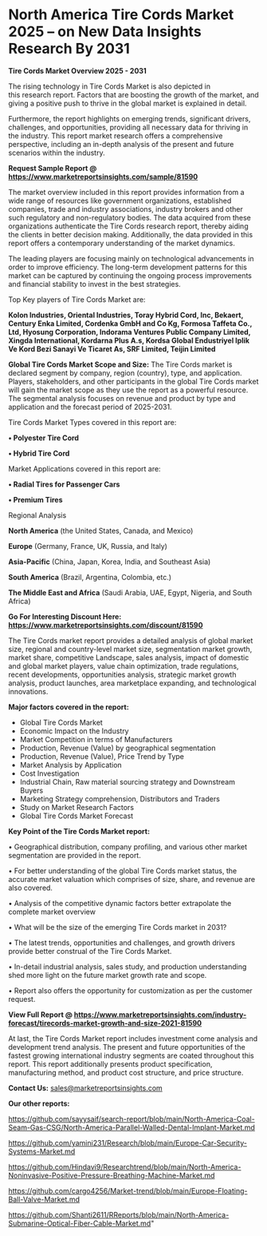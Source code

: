 # North America Tire Cords Market 2025 – on New Data Insights Research By 2031

<Strong> Tire Cords Market Overview 2025 - 2031</strong>

The rising technology in Tire Cords Market is also depicted in this research report. Factors that are boosting the growth of the market, and giving a positive push to thrive in the global market is explained in detail.

Furthermore, the report highlights on emerging trends, significant drivers, challenges, and opportunities, providing all necessary data for thriving in the industry. This report market research offers a comprehensive perspective, including an in-depth analysis of the present and future scenarios within the industry.

<strong>Request Sample Report @ <a href=https://www.marketreportsinsights.com/sample/81590>https://www.marketreportsinsights.com/sample/81590</a></strong>

The market overview included in this report provides information from a wide range of resources like government organizations, established companies, trade and industry associations, industry brokers and other such regulatory and non-regulatory bodies. The data acquired from these organizations authenticate the Tire Cords research report, thereby aiding the clients in better decision making. Additionally, the data provided in this report offers a contemporary understanding of the market dynamics.

The leading players are focusing mainly on technological advancements in order to improve efficiency. The long-term development patterns for this market can be captured by continuing the ongoing process improvements and financial stability to invest in the best strategies.

Top Key players of Tire Cords Market are:

<strong>Kolon Industries, Oriental Industries, Toray Hybrid Cord, Inc, Bekaert, Century Enka Limited, Cordenka GmbH and Co Kg, Formosa Taffeta Co., Ltd, Hyosung Corporation, Indorama Ventures Public Company Limited, Xingda International, Kordarna Plus A.s, Kordsa Global Endustriyel Iplik Ve Kord Bezi Sanayi Ve Ticaret As, SRF Limited, Teijin Limited</strong>

<strong><b>Global Tire Cords Market Scope and Size:</b></strong>
The Tire Cords market is declared segment by company, region (country), type, and application. Players, stakeholders, and other participants in the global Tire Cords market will gain the market scope as they use the report as a powerful resource. The segmental analysis focuses on revenue and product by type and application and the forecast period of 2025-2031.

Tire Cords Market Types covered in this report are:

<strong>• Polyester Tire Cord

• Hybrid Tire Cord</strong>

Market Applications covered in this report are:

<strong>• Radial Tires for Passenger Cars

• Premium Tires</strong> 

Regional Analysis

<strong>North America</strong> (the United States, Canada, and Mexico)

<strong>Europe</strong> (Germany, France, UK, Russia, and Italy)

<strong>Asia-Pacific</strong> (China, Japan, Korea, India, and Southeast Asia)

<strong>South America</strong> (Brazil, Argentina, Colombia, etc.)

<strong>The Middle East and Africa</strong> (Saudi Arabia, UAE, Egypt, Nigeria, and South Africa)

<strong>Go For Interesting Discount Here: <a href=https://www.marketreportsinsights.com/discount/81590>https://www.marketreportsinsights.com/discount/81590</a></strong>

The Tire Cords market report provides a detailed analysis of global market size, regional and country-level market size, segmentation market growth, market share, competitive Landscape, sales analysis, impact of domestic and global market players, value chain optimization, trade regulations, recent developments, opportunities analysis, strategic market growth analysis, product launches, area marketplace expanding, and technological innovations.

<strong><b>Major factors covered in the report:</b></strong>
<ul>
  <li>Global Tire Cords Market </li>
  <li>Economic Impact on the Industry</li>
  <li>Market Competition in terms of Manufacturers</li>
  <li>Production, Revenue (Value) by geographical segmentation</li>
  <li>Production, Revenue (Value), Price Trend by Type</li>
  <li>Market Analysis by Application</li>
  <li>Cost Investigation</li>
  <li>Industrial Chain, Raw material sourcing strategy and Downstream Buyers</li>
  <li>Marketing Strategy comprehension, Distributors and Traders</li>
  <li>Study on Market Research Factors</li>
  <li>Global Tire Cords Market Forecast</li>
</ul>

<strong><b>Key Point of the Tire Cords Market report:</b></strong>

• Geographical distribution, company profiling, and various other market segmentation are provided in the report.

• For better understanding of the global Tire Cords market status, the accurate market valuation which comprises of size, share, and revenue are also covered.

• Analysis of the competitive dynamic factors better extrapolate the complete market overview

• What will be the size of the emerging Tire Cords market in 2031?

• The latest trends, opportunities and challenges, and growth drivers provide better construal of the Tire Cords Market.

• In-detail industrial analysis, sales study, and production understanding shed more light on the future market growth rate and scope.

• Report also offers the opportunity for customization as per the customer request.

<strong><b>View Full Report @ <a href=https://www.marketreportsinsights.com/industry-forecast/tirecords-market-growth-and-size-2021-81590>https://www.marketreportsinsights.com/industry-forecast/tirecords-market-growth-and-size-2021-81590</a></b></strong>


At last, the Tire Cords Market report includes investment come analysis and development trend analysis. The present and future opportunities of the fastest growing international industry segments are coated throughout this report. This report additionally presents product specification, manufacturing method, and product cost structure, and price structure.

<strong>Contact Us:</strong>
sales@marketreportsinsights.com

<strong>Our other reports:</strong>

<a href=https://github.com/sayysaif/search-report/blob/main/North-America-Coal-Seam-Gas-CSG/North-America-Parallel-Walled-Dental-Implant-Market.md>https://github.com/sayysaif/search-report/blob/main/North-America-Coal-Seam-Gas-CSG/North-America-Parallel-Walled-Dental-Implant-Market.md</a>

<a href=https://github.com/yamini231/Research/blob/main/Europe-Car-Security-Systems-Market.md>https://github.com/yamini231/Research/blob/main/Europe-Car-Security-Systems-Market.md</a>

<a href=https://github.com/Hindavi9/Researchtrend/blob/main/North-America-Noninvasive-Positive-Pressure-Breathing-Machine-Market.md>https://github.com/Hindavi9/Researchtrend/blob/main/North-America-Noninvasive-Positive-Pressure-Breathing-Machine-Market.md</a>

<a href=https://github.com/cargo4256/Market-trend/blob/main/Europe-Floating-Ball-Valve-Market.md>https://github.com/cargo4256/Market-trend/blob/main/Europe-Floating-Ball-Valve-Market.md</a>

<a href=https://github.com/Shanti2611/RReports/blob/main/North-America-Submarine-Optical-Fiber-Cable-Market.md>https://github.com/Shanti2611/RReports/blob/main/North-America-Submarine-Optical-Fiber-Cable-Market.md</a>"
